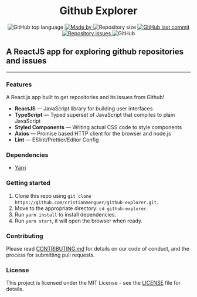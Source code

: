 <h1 align="center">Github Explorer</h1>

<p align="center">
  <img alt="GitHub top language" src="https://img.shields.io/github/languages/top/cristianmenguer/github-explorer?color=%FF9000">

  <a href="https://www.linkedin.com/in/cristianmenguer/">
    <img alt="Made by" src="https://img.shields.io/badge/made%20by-Cristian%20Menguer-orange">
  </a>

  <img alt="Repository size" src="https://img.shields.io/github/repo-size/cristianmenguer/github-explorer?color=%235636D3">

  <a href="https://github.com/cristianmenguer/github-explorer/commits/master">
    <img alt="GitHub last commit" src="https://img.shields.io/github/last-commit/cristianmenguer/github-explorer?color=%235636D3">
  </a>

  <a href="https://github.com/cristianmenguer/github-explorer/issues">
    <img alt="Repository issues" src="https://img.shields.io/github/issues/cristianmenguer/github-explorer?color=%235636D3">
  </a>

  <img alt="GitHub" src="https://img.shields.io/github/license/cristianmenguer/github-explorer?color=%235636D3">
</p>

## A ReactJS app for exploring github repositories and issues

<hr />

### Features

A React.js app built to get repositories and its issues from Github!

- **ReactJS** — JavaScript library for building user interfaces
- **TypeScript** — Typed superset of JavaScript that compiles to plain JavaScript
- **Styled Components** — Writing actual CSS code to style components
- **Axios** — Promise based HTTP client for the browser and node.js
- **Lint** — ESlint/Prettier/Editor Config

### Dependencies

- [Yarn](https://yarnpkg.com/pt-BR/docs/install)

### Getting started

1. Clone this repo using `git clone https://github.com/cristianmenguer/github-explorer.git`.
2. Move to the appropriate directory: `cd github-explorer`.<br />
3. Run `yarn install` to install dependencies.<br />
4. Run `yarn start`, it will open the browser when ready.

### Contributing

Please read [CONTRIBUTING.md](CONTRIBUTING.md) for details on our code of conduct, and the process for submitting pull requests.

### License

This project is licensed under the MIT License - see the [LICENSE](LICENSE) file for details.
